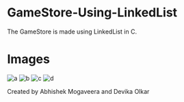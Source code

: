 # GameStore-Using-LinkedList
The GameStore is made using LinkedList in C.

# Images
![a](https://user-images.githubusercontent.com/37222497/48208153-321b8a80-e398-11e8-8ede-cc02e25c8ebd.JPG)
![b](https://user-images.githubusercontent.com/37222497/48208157-33e54e00-e398-11e8-83b5-c2d7f3f4ca21.JPG)
![c](https://user-images.githubusercontent.com/37222497/48208158-33e54e00-e398-11e8-9346-952b25d891b5.JPG)
![d](https://user-images.githubusercontent.com/37222497/48208159-33e54e00-e398-11e8-95a2-a6891872a95e.JPG)


Created by Abhishek Mogaveera and Devika Olkar
